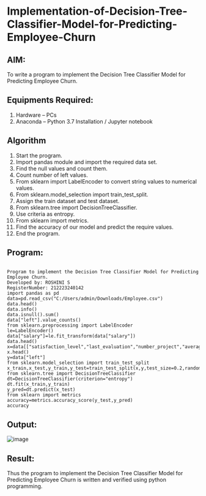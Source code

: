 # Implementation-of-Decision-Tree-Classifier-Model-for-Predicting-Employee-Churn

## AIM:
To write a program to implement the Decision Tree Classifier Model for Predicting Employee Churn.

## Equipments Required:
1. Hardware – PCs
2. Anaconda – Python 3.7 Installation / Jupyter notebook

## Algorithm
1. Start the program.
2.  Import pandas module and import the required data set.
3. Find the null values and count them.
4.  Count number of left values.
5. From sklearn import LabelEncoder to convert string values to numerical values.
6. From sklearn.model_selection import train_test_split.
7.  Assign the train dataset and test dataset.
8. From sklearn.tree import DecisionTreeClassifier.
9. Use criteria as entropy.
10. From sklearn import metrics.
11. Find the accuracy of our model and predict the require values.
12. End the program. 
## Program:
```

Program to implement the Decision Tree Classifier Model for Predicting Employee Churn.
Developed by: ROSHINI S
RegisterNumber: 212223240142
import pandas as pd
data=pd.read_csv("C:/Users/admin/Downloads/Employee.csv")
data.head()
data.info()
data.isnull().sum()
data["left"].value_counts()
from sklearn.preprocessing import LabelEncoder
le=LabelEncoder()
data["salary"]=le.fit_transform(data["salary"])
data.head()
x=data[["satisfaction_level","last_evaluation","number_project","average_montly_hours","time_spend_company","Work_accident","promotion_last_5years","salary"]]
x.head()
y=data["left"]
from sklearn.model_selection import train_test_split
x_train,x_test,y_train,y_test=train_test_split(x,y,test_size=0.2,random_state=100)
from sklearn.tree import DecisionTreeClassifier
dt=DecisionTreeClassifier(criterion="entropy")
dt.fit(x_train,y_train)
y_pred=dt.predict(x_test)
from sklearn import metrics
accuracy=metrics.accuracy_score(y_test,y_pred)
accuracy
```

## Output:
![image](https://github.com/user-attachments/assets/248c2228-032d-44c5-921e-8f9e7d579402)

## Result:
Thus the program to implement the  Decision Tree Classifier Model for Predicting Employee Churn is written and verified using python programming.
